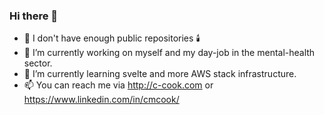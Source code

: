 ### Hi there 👋


- 👾 I don't have enough public repositories 🕯️
- 🔭 I’m currently working on myself and my day-job in the mental-health sector.
- 🌱 I’m currently learning svelte and more AWS stack infrastructure.
- 📫 You can reach me via http://c-cook.com or https://www.linkedin.com/in/cmcook/

